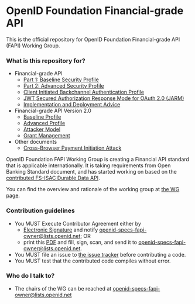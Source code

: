 # OpenID Foundation Financial-grade API #

This is the official repository for OpenID Foundation Financial-grade API (FAPI) Working Group. 

### What is this repository for? ###

* Financial-grade API
    * [Part 1: Baseline Security Profile](Financial_API_WD_001.md)
    * [Part 2: Advanced Security Profile](Financial_API_WD_002.md)
    * [Client Initiated Backchannel Authentication Profile](Financial_API_WD_CIBA.md)
    * [JWT Secured Authorization Response Mode for OAuth 2.0 (JARM)](Financial_API_JWT_Secured_Authorization_Response_Mode.md)
    * [Implementation and Deployment Advice](Financial_API_Implementation_And_Deployment_Advice.md)
* Financial-grade API Version 2.0
    * [Baseline Profile](FAPI_2_0_Baseline_Profile.md)
    * [Advanced Profile](FAPI_2_0_Advanced_Profile.md)
    * [Attacker Model](FAPI_2_0_Attacker_Model.md)
    * [Grant Management](FAPI_2_0_Grant_Management.md)
* Other documents
    * [Cross-Browser Payment Initiation Attack](TR-Cross_browser_payment_initiation_attack.md)


OpenID Foundation FAPI Working Group is creating a Financial API standard that is applicable internationally. It is taking requirements from Open Banking Standard document, and has started working on based on the [contributed FS-ISAC Durable Data API](http://lists.openid.net/pipermail/openid-specs-fapi/attachments/20160609/df29d295/attachment-0001.pdf). 

You can find the overview and rationale of the working group at [the WG page](http://openid.net/wg/fapi/). 

### Contribution guidelines ###

* You MUST Execute Contributor Agreement either by 
    * [Electronic Signature](http://openid.net/intellectual-property/) and notify openid-specs-fapi-owner@lists.openid.net; OR 
    * print this [PDF](http://openid.net/wordpress-content/uploads/2010/01/paper-contribution-agreement-20100122.pdf) and fill, sign, scan, and send it to openid-specs-fapi-owner@lists.openid.net. 
* You MUST file an issue to [the issue tracker](https://bitbucket.org/openid/fapi/issues?status=new&status=open) before contributing a code. 
* You MUST test that the contributed code compiles without error. 

### Who do I talk to? ###

* The chairs of the WG can be reached at openid-specs-fapi-owner@lists.openid.net
